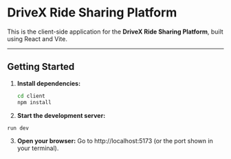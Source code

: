 # DriveX Ride Sharing Platform

This is the client-side application for the **DriveX Ride Sharing Platform**, built using React and Vite.

---

## Getting Started

1. **Install dependencies:**
   ```sh
   cd client
   npm install
   
2. **Start the development server:**
``` 
run dev

```
3. **Open your browser:**
Go to http://localhost:5173 (or the port shown in your terminal).

